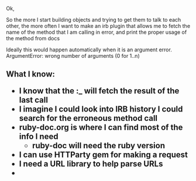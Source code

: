 
Ok,

So the more I start building objects and trying to get them to talk to each other,
the more often I want to make an irb plugin that allows me to fetch the name of the method
that I am calling in error, and print the proper usage of the method from docs

Ideally this would happen automatically when it is an argument error.
  ArgumentError: wrong number of arguments (0 for 1..n)


<h2>What I know:

*  I know that the :_ will fetch the result of the last call
*  I imagine I could look into IRB history I could search for the erroneous
     method call
*  ruby-doc.org is where I can find most of the info I need
    - ruby-doc will need the ruby version
*  I can use HTTParty gem for making a request
*  I need a URL library to help parse URLs
*  
